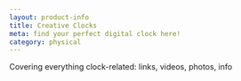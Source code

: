 ```yaml
---
layout: product-info
title: Creative Clocks
meta: find your perfect digital clock here!
category: physical
---
```


Covering everything clock-related: links, videos, photos, info
